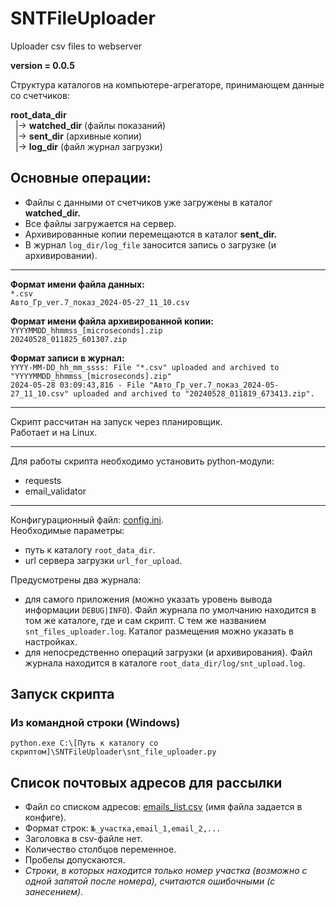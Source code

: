 # SNTFileUploader
Uploader csv files to webserver

**version = 0.0.5**

Структура каталогов на компьютере-агрегаторе, принимающем данные со счетчиков:  

**root_data_dir**  
&nbsp;&nbsp;|-> **watched_dir**  (файлы показаний)  
&nbsp;&nbsp;|-> **sent_dir**  (архивные копии)  
&nbsp;&nbsp;|-> **log_dir** (файл журнал загрузки)    

## Основные операции:
- Файлы с данными от счетчиков уже загружены в каталог **watched_dir.**
- Все файлы загружается на сервер.
- Архивированные копии перемещаются в каталог **sent_dir.**  
- В журнал `log_dir/log_file` заносится запись о загрузке (и архивировании).  

***  

**Формат имени файла данных:**  
`*.csv`  
`Авто_Гр_ver.7_показ_2024-05-27_11_10.csv`

**Формат имени файла архивированной копии:**  
`YYYYMMDD_hhmmss_[microseconds].zip`  
`20240528_011825_601307.zip`


**Формат записи в журнал:**  
`YYYY-MM-DD_hh_mm_ssss: File "*.csv" uploaded and archived to "YYYYMMDD_hhmmss_[microseconds].zip"`  
`2024-05-28 03:09:43,816 - File "Авто_Гр_ver.7_показ_2024-05-27_11_10.csv" uploaded and archived to "20240528_011819_673413.zip".`

***

Скрипт рассчитан на запуск через планировщик.  
Работает и на Linux.

***
Для работы скрипта необходимо установить python-модули: 
* requests
* email_validator

***
Конфигурационный файл: [config.ini](emails_list.csv).  
Необходимые параметры: 
- путь к каталогу `root_data_dir`.  
- url сервера загрузки `url_for_upload`.

Предусмотрены два журнала: 
- для самого приложения (можно указать уровень вывода информации `DEBUG|INFO`). Файл журнала по умолчанию находится в том же каталоге, где и сам скрипт. С тем же названием `snt_files_uploader.log`. Каталог размещения можно указать в настройках.
- для непосредственно операций загрузки (и архивирования). Файл журнала находится в каталоге `root_data_dir/log/snt_upload.log`.
 
## Запуск скрипта
### Из командной строки (Windows)
`python.exe C:\[Путь к каталогу со скриптом]\SNTFileUploader\snt_file_uploader.py`

## Список почтовых адресов для рассылки
* Файл со списком адресов: [emails_list.csv](emails_list.csv)  (имя файла задается в конфиге).  
* Формат cтрок: `№_участка,email_1,email_2,...`  
* Заголовка в csv-файле нет.  
* Количество столбцов переменное.
* Пробелы допускаются.    
* _Строки, в которых находится только номер участка (возможно с одной запятой после номера), считаются ошибочными (с занесением)._ 